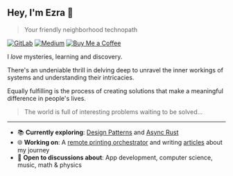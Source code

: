 ## Hey, I'm Ezra 👋

> Your friendly neighborhood technopath

[![GitLab](https://img.shields.io/badge/gitlab-%23181717.svg?style=for-the-badge&logo=gitlab&logoColor=white)](https://gitlab.com/users/esingh/) [![Medium](https://img.shields.io/badge/Medium-12100E?style=for-the-badge&logo=medium&logoColor=white)](https://medium.com/@singhezra/) [![Buy Me a Coffee](https://img.shields.io/badge/sponsor-30363D?style=for-the-badge&logo=GitHub-Sponsors&logoColor=#EA4AAA)](https://ko-fi.com/ezrasingh/)

I *love* mysteries, learning and discovery.

There's an undeniable thrill in delving deep to unravel the inner workings of systems and understanding their intricacies.

Equally fulfilling is the process of creating solutions that make a meaningful difference in people's lives.

> The world is full of interesting problems waiting to be solved...
 
---

- 📚 **Currently exploring**: [Design Patterns](https://refactoring.guru/design-patterns) and [Async Rust](https://rust-lang.github.io/async-book/)
- 🌐 **Working on**: A [remote printing orchestrator](https://github.com/ezrasingh/printctl/) and writing [articles](https://medium.com/@singhezra/) about my journey
- 💬 **Open to discussions about**: App development, computer science, music, math & physics
